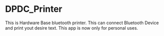 # DPDC_Printer
This is Hardware Base bluetooth printer. This can connect Bluetooth Device and print yout desire text. This app is now only for personal uses.
